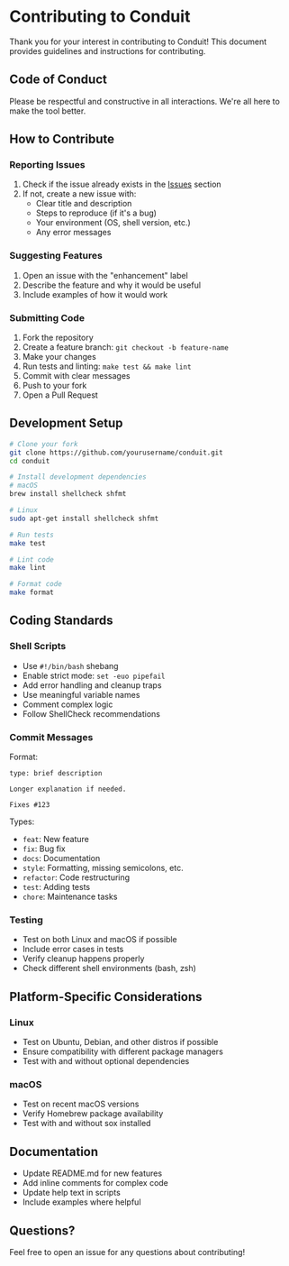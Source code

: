 # Contributing to Conduit

Thank you for your interest in contributing to Conduit! This document provides guidelines and instructions for contributing.

## Code of Conduct

Please be respectful and constructive in all interactions. We're all here to make the tool better.

## How to Contribute

### Reporting Issues

1. Check if the issue already exists in the [Issues](https://github.com/yourusername/conduit/issues) section
2. If not, create a new issue with:
   - Clear title and description
   - Steps to reproduce (if it's a bug)
   - Your environment (OS, shell version, etc.)
   - Any error messages

### Suggesting Features

1. Open an issue with the "enhancement" label
2. Describe the feature and why it would be useful
3. Include examples of how it would work

### Submitting Code

1. Fork the repository
2. Create a feature branch: `git checkout -b feature-name`
3. Make your changes
4. Run tests and linting: `make test && make lint`
5. Commit with clear messages
6. Push to your fork
7. Open a Pull Request

## Development Setup

```bash
# Clone your fork
git clone https://github.com/yourusername/conduit.git
cd conduit

# Install development dependencies
# macOS
brew install shellcheck shfmt

# Linux
sudo apt-get install shellcheck shfmt

# Run tests
make test

# Lint code
make lint

# Format code
make format
```

## Coding Standards

### Shell Scripts

- Use `#!/bin/bash` shebang
- Enable strict mode: `set -euo pipefail`
- Add error handling and cleanup traps
- Use meaningful variable names
- Comment complex logic
- Follow ShellCheck recommendations

### Commit Messages

Format:
```
type: brief description

Longer explanation if needed.

Fixes #123
```

Types:
- `feat`: New feature
- `fix`: Bug fix
- `docs`: Documentation
- `style`: Formatting, missing semicolons, etc.
- `refactor`: Code restructuring
- `test`: Adding tests
- `chore`: Maintenance tasks

### Testing

- Test on both Linux and macOS if possible
- Include error cases in tests
- Verify cleanup happens properly
- Check different shell environments (bash, zsh)

## Platform-Specific Considerations

### Linux
- Test on Ubuntu, Debian, and other distros if possible
- Ensure compatibility with different package managers
- Test with and without optional dependencies

### macOS
- Test on recent macOS versions
- Verify Homebrew package availability
- Test with and without sox installed

## Documentation

- Update README.md for new features
- Add inline comments for complex code
- Update help text in scripts
- Include examples where helpful

## Questions?

Feel free to open an issue for any questions about contributing!